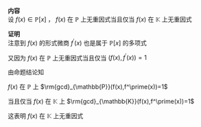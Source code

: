**内容**  
设 $f(x)\in\mathbb{P}[x]$ ， $f(x)$ 在 $\mathbb{P}$ 上无重因式当且仅当 $f(x)$ 在 $\mathbb{K}$ 上无重因式  
  
**证明**  
注意到 $f(x)$ 的形式微商 $f^\prime(x)$ 也是属于 $\mathbb{P}[x]$ 的多项式  
  
又因为 $f(x)$ 在 $\mathbb{P}$ 上无重因式当且仅当 $(f(x),f^\prime(x))=1$   
  
由命题结论知  
  
 $f(x)$ 在 $\mathbb{P}$ 上 $\rm{gcd}_{\mathbb{P}}(f(x),f^\prime(x))=1$   
  
当且仅当 $f(x)$ 在 $\mathbb{K}$ 上 $\rm{gcd}_{\mathbb{K}}(f(x),f^\prime(x))=1$   
  
这表明 $f(x)$ 在 $\mathbb{K}$ 上无重因式  
